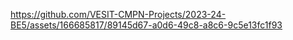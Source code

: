 

https://github.com/VESIT-CMPN-Projects/2023-24-BE5/assets/166685817/89145d67-a0d6-49c8-a8c6-9c5e13fc1f93

